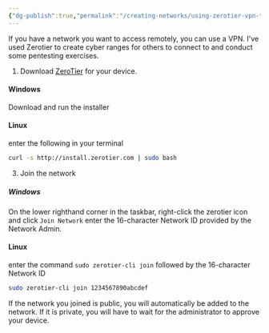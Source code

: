 ```yaml
---
{"dg-publish":true,"permalink":"/creating-networks/using-zerotier-vpn-to-connect-to-a-cyber-range/","noteIcon":"","created":"2025-03-12T15:32:51.484-07:00","updated":"2025-03-12T17:08:16.416-07:00"}
---
```


If you have a network you want to access remotely, you can use a VPN. I've used Zerotier to create cyber ranges for others to connect to and conduct some pentesting exercises. 
1. Download [ZeroTier](https://www.zerotier.com/download/) for your device.
#### Windows
Download and run the installer

#### Linux
enter the following in your terminal
```bash
curl -s http://install.zerotier.com | sudo bash
```

3.  Join the network
##### Windows
On the lower righthand corner in the taskbar, right-click the zerotier icon and click `Join Network`
enter the 16-character Network ID provided by the Network Admin. 

#### Linux
enter the command `sudo zerotier-cli join` followed by the 16-character Network ID
```bash
sudo zerotier-cli join 1234567890abcdef
```


If the network you joined is public, you will automatically be added to the network. If it is private, you will have to wait for the administrator to approve your device.


